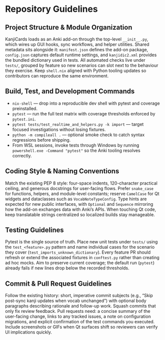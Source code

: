 # Repository Guidelines

## Project Structure & Module Organization
KanjiCards loads as an Anki add-on through the top-level `__init__.py`, which wires up GUI hooks, sync workflows, and helper utilities. Shared metadata sits alongside it: `manifest.json` defines the add-on package, `config.json` captures default runtime settings, and `kanjidic2.xml` provides the bundled dictionary used in tests. All automated checks live under `tests/`, grouped by feature so new scenarios can slot next to the behaviour they exercise. Keep `shell.nix` aligned with Python tooling updates so contributors can reproduce the same environment.

## Build, Test, and Development Commands
- `nix-shell` — drop into a reproducible dev shell with pytest and coverage preinstalled.
- `pytest` — run the full test matrix with coverage thresholds enforced by `pytest.ini`.
- `pytest tests/test_realtime_and_helpers.py -k import` — target focused investigations without losing fixtures.
- `python -m compileall .` — optional smoke check to catch syntax regressions before shipping.
- From WSL sessions, invoke tests through Windows by running `powershell.exe -Command "pytest"` so the Anki tooling resolves correctly.

## Coding Style & Naming Conventions
Match the existing PEP 8 style: four-space indents, 120-character practical ceiling, and generous docstrings for user-facing flows. Prefer `snake_case` for functions, helpers, and module-level constants; reserve `CamelCase` for Qt widgets and dataclasses such as `VocabNoteTypeConfig`. Type hints are expected for new public interfaces, with `Optional` and `Sequence` mirroring how the add-on exchanges data with Anki’s APIs. When touching Qt code, keep translatable strings centralized so localized builds stay manageable.

## Testing Guidelines
Pytest is the single source of truth. Place new unit tests under `tests/` using the `test_<feature>.py` pattern and name individual cases for the scenario they cover (`test_imports_unknown_dictionary`). Every feature PR should refresh or extend the associated fixtures in `conftest.py` rather than creating ad hoc mocks. Aim to preserve current coverage; the default run (`pytest`) already fails if new lines drop below the recorded thresholds.

## Commit & Pull Request Guidelines
Follow the existing history: short, imperative commit subjects (e.g., “Skip post-sync kanji updates when vocab unchanged”) with optional body paragraphs describing rationale and follow-up work. Squash commits that only fix review feedback. Pull requests need: a concise summary of the user-facing change, links to any tracked issues, a note on configuration migrations, and explicit confirmation of the test commands you executed. Include screenshots or GIFs when Qt surfaces shift so reviewers can verify UI implications quickly.
